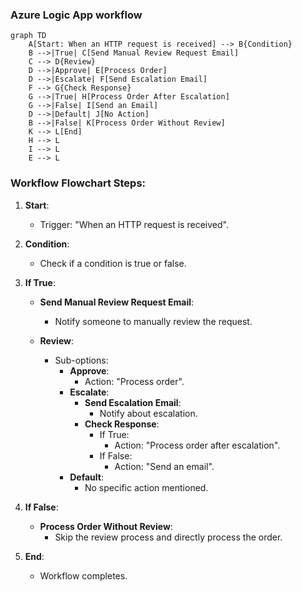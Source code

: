 ### Azure Logic App workflow

```mermaid
graph TD
    A[Start: When an HTTP request is received] --> B{Condition}
    B -->|True| C[Send Manual Review Request Email]
    C --> D{Review}
    D -->|Approve| E[Process Order]
    D -->|Escalate| F[Send Escalation Email]
    F --> G{Check Response}
    G -->|True| H[Process Order After Escalation]
    G -->|False| I[Send an Email]
    D -->|Default| J[No Action]
    B -->|False| K[Process Order Without Review]
    K --> L[End]
    H --> L
    I --> L
    E --> L
```

### Workflow Flowchart Steps:

1. **Start**:
   - Trigger: "When an HTTP request is received".

2. **Condition**:
   - Check if a condition is true or false.

3. **If True**:
   - **Send Manual Review Request Email**:
     - Notify someone to manually review the request.

   - **Review**:
     - Sub-options:
       - **Approve**:
         - Action: "Process order".
       - **Escalate**:
         - **Send Escalation Email**:
           - Notify about escalation.
         - **Check Response**:
           - If True:
             - Action: "Process order after escalation".
           - If False:
             - Action: "Send an email".
       - **Default**:
         - No specific action mentioned.

4. **If False**:
   - **Process Order Without Review**:
     - Skip the review process and directly process the order.

5. **End**:
   - Workflow completes.


